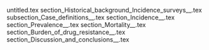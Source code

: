 untitled.tex
section_Historical_background_Incidence_surveys__.tex
subsection_Case_definitions__.tex
section_Incidence__.tex
section_Prevalence__.tex
section_Mortality__.tex
section_Burden_of_drug_resistance__.tex
section_Discussion_and_conclusions__.tex
